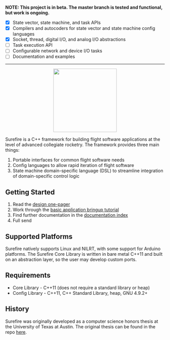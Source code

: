 **NOTE: This project is in beta. The master branch is tested and functional, but work is ongoing.**

* [x] State vector, state machine, and task APIs
* [x] Compilers and autocoders for state vector and state machine config languages
* [x] Socket, thread, digital I/O, and analog I/O abstractions
* [ ] Task execution API
* [ ] Configurable network and device I/O tasks
* [ ] Documentation and examples

---

<p align="center">
    <image src="docs/assets/surefire-patch.png" width="200px">
</p>

Surefire is a C++ framework for building flight software applications at the level of advanced collegiate rocketry. The framework provides three main things:

1. Portable interfaces for common flight software needs
2. Config languages to allow rapid iteration of flight software
3. State machine domain-specific language (DSL) to streamline integration of domain-specific control logic

## Getting Started

1. Read the [design one-pager](./design-one-pager.md)
2. Work through the [basic application bringup tutorial]()
3. Find further documentation in the [documentation index]()
4. Full send

## Supported Platforms

Surefire natively supports Linux and NILRT, with some support for Arduino platforms. The Surefire Core Library is written in bare metal C++11 and built on an abstraction layer, so the user may develop custom ports.

## Requirements

* Core Library - C++11 (does not require a standard library or heap)
* Config Library - C++11, C++ Standard Library, heap, GNU 4.9.2+

## History

Surefire was originally developed as a computer science honors thesis at the University of Texas at Austin. The original thesis can be found in the repo [here](docs/debruyn_honors_thesis.pdf).
